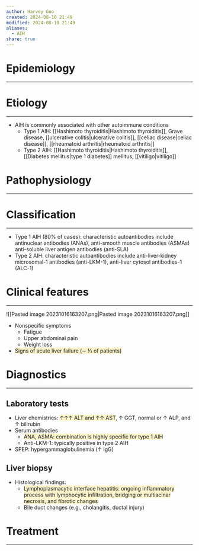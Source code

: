 ```yaml
---
author: Harvey Guo
created: 2024-08-10 21:49
modified: 2024-08-10 21:49
aliases:
  - AIH
share: true
---
```

# Epidemiology
---


# Etiology
---
- AIH is commonly associated with other autoimmune conditions
	- Type 1 AIH: [[Hashimoto thyroiditis|Hashimoto thyroiditis]], Grave disease, [[ulcerative colitis|ulcerative colitis]], [[celiac disease|celiac disease]], [[rheumatoid arthritis|rheumatoid arthritis]]
	- Type 2 AIH: [[Hashimoto thyroiditis|Hashimoto thyroiditis]], [[Diabetes mellitus|type 1 diabetes]] mellitus, [[vitiligo|vitiligo]]

# Pathophysiology
---

# Classification
---
- Type 1 AIH (80% of cases): characteristic autoantibodies include antinuclear antibodies (ANAs), anti-smooth muscle antibodies (ASMAs) anti-soluble liver antigen antibodies (anti-SLA)
- Type 2 AIH: characteristic autoantibodies include anti-liver-kidney microsomal-1 antibodies (anti-LKM-1), anti-liver cytosol antibodies-1 (ALC-1)

# Clinical features
---
![[Pasted image 20231016163207.png|Pasted image 20231016163207.png]]
- Nonspecific symptoms
	- Fatigue
	- Upper abdominal pain
	- Weight loss
- <span style="background:rgba(240, 200, 0, 0.2)">Signs of acute liver failure (∼ ⅓ of patients)</span>

# Diagnostics
---
## Laboratory tests 
- Liver chemistries: <span style="background:rgba(240, 200, 0, 0.2)">↑↑↑ ALT and ↑↑ AST</span>, ↑ GGT, normal or ↑ ALP, and ↑ bilirubin 
- Serum antibodies
	- <span style="background:rgba(240, 200, 0, 0.2)">ANA, ASMA: combination is highly specific for type 1 AIH </span>
	- Anti-LKM-1: typically positive in type 2 AIH
- SPEP: hypergammaglobulinemia (↑ IgG)
## Liver biopsy
- Histological findings: 
	- <span style="background:rgba(240, 200, 0, 0.2)">Lymphoplasmacytic interface hepatitis: ongoing inflammatory process with lymphocytic infiltration, bridging or multiacinar necrosis, and fibrotic changes</span>
	- Bile duct changes (e.g., cholangitis, ductal injury)

# Treatment
---

